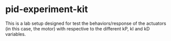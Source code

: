 # pid-experiment-kit
This is a lab setup designed for test the behaviors/response of the actuators (in this case, the motor) with respective to the different kP, kI and kD variables.  

